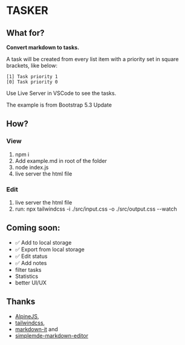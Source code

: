 # TASKER

## What for?

**Convert markdown to tasks.**

A task will be created from every list item with a priority set in square
brackets, like below:

```
[1] Task priority 1
[0] Task priority 0
```

Use Live Server in VSCode to see the tasks.

The example is from Bootstrap 5.3 Update

## How?

### View

1. npm i
1. Add example.md in root of the folder
1. node index.js
1. live server the html file

### Edit

1. live server the html file
1. run: npx tailwindcss -i ./src/input.css -o ./src/output.css --watch

## Coming soon:

- ✅ Add to local storage
- ✅ Export from local storage
- ✅ Edit status
- ✅ Add notes
- filter tasks
- Statistics
- better UI/UX

## Thanks

- [AlpineJS](https://alpinejs.dev/),
- [tailwindcss](https://tailwindcss.com/),
- [markdown-it](https://markdown-it.github.io/) and
- [simplemde-markdown-editor](https://github.com/sparksuite/simplemde-markdown-editor)

